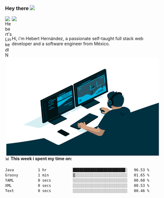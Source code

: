 ### Hey there <img src="https://media.giphy.com/media/hvRJCLFzcasrR4ia7z/giphy.gif" width="25px">
<a href="https://www.linkedin.com/in/evertcode/" target="_blank">
  <img align="left" alt="Hebert's LinkedIN" width="22px" src="https://raw.githubusercontent.com/peterthehan/peterthehan/master/assets/linkedin.svg" />
</a>

![](https://visitor-badge.glitch.me/badge?page_id=evertcode.evertcode)

<br />

Hi, i'm Hebert Hernández, a passionate self-taught full stack web developer and a software engineer from México.

<img align="right" alt="GIF" src="https://github.com/evertcode/evertcode/blob/master/code.gif?raw=true" width="500" height="320" />

📊 **This week i spent my time on:**

<!--START_SECTION:waka-->

```txt
Java           1 hr            ████████████████████████░   96.53 %
Groovy         1 min           ▒░░░░░░░░░░░░░░░░░░░░░░░░   01.65 %
YAML           0 secs          ░░░░░░░░░░░░░░░░░░░░░░░░░   00.60 %
XML            0 secs          ░░░░░░░░░░░░░░░░░░░░░░░░░   00.53 %
Text           0 secs          ░░░░░░░░░░░░░░░░░░░░░░░░░   00.46 %
```

<!--END_SECTION:waka-->
